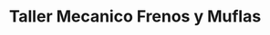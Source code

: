 ---
title: "Taller Mecanico Frenos y Muflas"
url: /san-juan/taller-mecanico-frenos-y-muflas/
shop: reparación de automóviles
---